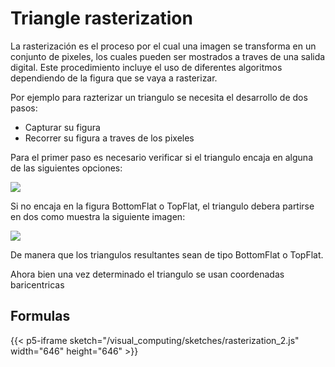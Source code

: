 # Triangle rasterization

La rasterización es el proceso por el cual una imagen se transforma en un conjunto de pixeles, los cuales pueden ser mostrados a traves de una salida digital. Este procedimiento incluye el uso de diferentes algoritmos dependiendo de la figura que se vaya a rasterizar.

Por ejemplo para razterizar un triangulo se necesita el desarrollo de dos pasos:
- Capturar su figura
- Recorrer su figura a traves de los pixeles

Para el primer paso es necesario verificar si el triangulo encaja en alguna de las siguientes opciones:

![](https://brakeza.com/wp-content/uploads/2018/12/concepto_rasterizacio%CC%81n.png)

Si no encaja en la figura BottomFlat o TopFlat, el triangulo debera partirse en dos como muestra la siguiente imagen:

![](https://docs.hektorprofe.net/cdn/graficos3d/image-49.png)

De manera que los triangulos resultantes sean de tipo BottomFlat o TopFlat.

Ahora bien una vez determinado el triangulo se usan coordenadas baricentricas

## Formulas

{{< p5-iframe sketch="/visual_computing/sketches/rasterization_2.js" width="646" height="646" >}}
